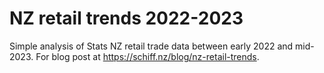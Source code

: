 # NZ retail trends 2022-2023

Simple analysis of Stats NZ retail trade data between early 2022 and mid-2023. For blog post at <https://schiff.nz/blog/nz-retail-trends>.
